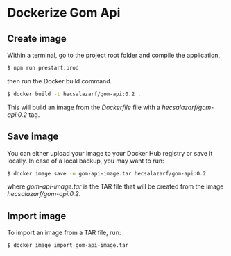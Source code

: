 # Dockerize Gom Api

## Create image
Within a terminal, go to the project root folder and compile the application,
```bash
$ npm run prestart:prod
```

then run the Docker build command.
```bash
$ docker build -t hecsalazarf/gom-api:0.2 .
```

This will build an image from the *Dockerfile* file with a *hecsalazarf/gom-api:0.2* tag.

## Save image
You can either upload your image to your Docker Hub registry or save it locally. In case of a local backup, you may want to run:
```bash
$ docker image save -o gom-api-image.tar hecsalazarf/gom-api:0.2
```

where *gom-api-image.tar* is the TAR file that will be created from the image *hecsalazarf/gom-api:0.2*.

## Import image
To import an image from a TAR file, run:
```bash
$ docker image import gom-api-image.tar
```